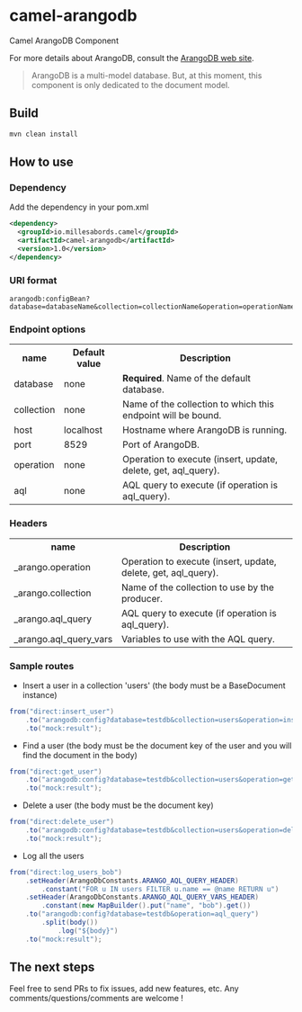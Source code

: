 # camel-arangodb
Camel ArangoDB Component

For more details about ArangoDB, consult the [ArangoDB web site](https://www.arangodb.com/).

> ArangoDB is a multi-model database. But, at this moment, this component is only dedicated to the document model.


## Build

```bash
mvn clean install
```

## How to use

### Dependency

Add the dependency in your pom.xml
```xml
<dependency>
  <groupId>io.millesabords.camel</groupId>
  <artifactId>camel-arangodb</artifactId>
  <version>1.0</version>
</dependency>
```

### URI format

```
arangodb:configBean?database=databaseName&collection=collectionName&operation=operationName[&moreOptions...]
```

### Endpoint options

<table>
  <tr><th>name</th><th>Default value</th><th>Description</th></tr>
  <tr><td>database</td><td>none</td><td><b>Required</b>. Name of the default database.</td></tr>
  <tr><td>collection</td><td>none</td><td>Name of the collection to which this endpoint will be bound.</td></tr>
  <tr><td>host</td><td>localhost</td><td>Hostname where ArangoDB is running.</td></tr>
  <tr><td>port</td><td>8529</td><td>Port of ArangoDB.</td></tr>
  <tr><td>operation</td><td>none</td><td>Operation to execute (insert, update, delete, get, aql_query).</td></tr>
  <tr><td>aql</td><td>none</td><td>AQL query to execute (if operation is aql_query).</td></tr>
</table>


### Headers

<table>
  <tr><th>name</th><th>Description</th></tr>
  <tr><td>_arango.operation</td><td>Operation to execute (insert, update, delete, get, aql_query).</td></tr>
  <tr><td>_arango.collection</td><td>Name of the collection to use by the producer.</td></tr>
  <tr><td>_arango.aql_query</td><td>AQL query to execute (if operation is aql_query).</td></tr>
  <tr><td>_arango.aql_query_vars</td><td>Variables to use with the AQL query.</td></tr>
</table>


### Sample routes

* Insert a user in a collection 'users' (the body must be a BaseDocument instance)
```java
from("direct:insert_user")
    .to("arangodb:config?database=testdb&collection=users&operation=insert")
    .to("mock:result");
```

* Find a user (the body must be the document key of the user and you will find the document in the body)
```java
from("direct:get_user")
    .to("arangodb:config?database=testdb&collection=users&operation=get")
    .to("mock:result");
```

* Delete a user (the body must be the document key)
```java
from("direct:delete_user")
    .to("arangodb:config?database=testdb&collection=users&operation=delete")
    .to("mock:result");
```

* Log all the users

```java
from("direct:log_users_bob")
    .setHeader(ArangoDbConstants.ARANGO_AQL_QUERY_HEADER)
        .constant("FOR u IN users FILTER u.name == @name RETURN u")
    .setHeader(ArangoDbConstants.ARANGO_AQL_QUERY_VARS_HEADER)
        .constant(new MapBuilder().put("name", "bob").get())
    .to("arangodb:config?database=testdb&operation=aql_query")
        .split(body())
            .log("${body}")
    .to("mock:result");
```


## The next steps

Feel free to send PRs to fix issues, add new features, etc. Any comments/questions/comments are welcome ! 
